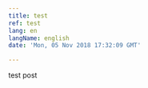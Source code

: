 ```yaml
---
title: test
ref: test
lang: en
langName: english
date: 'Mon, 05 Nov 2018 17:32:09 GMT'

---
```

test post